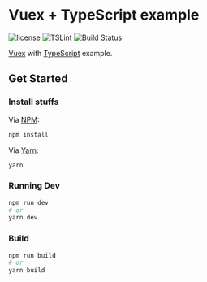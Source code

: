 # Vuex + TypeScript example
[![license](https://img.shields.io/github/license/gluons/vuex-typescript-example.svg?style=flat-square)](./LICENSE)
[![TSLint](https://img.shields.io/badge/TSLint-gluons-15757B.svg?style=flat-square)](https://github.com/gluons/tslint-config-gluons)
[![Build Status](https://semaphoreci.com/api/v1/gluons/vuex-typescript-example/branches/master/badge.svg)](https://semaphoreci.com/gluons/vuex-typescript-example)

[Vuex](https://github.com/vuejs/vuex/) with [TypeScript](https://www.typescriptlang.org/) example.

## Get Started

### Install stuffs

Via [NPM](https://www.npmjs.com/):

```bash
npm install
```

Via [Yarn](https://yarnpkg.com/):

```bash
yarn
```

### Running Dev

```bash
npm run dev
# or
yarn dev
```

### Build

```bash
npm run build
# or
yarn build
```
